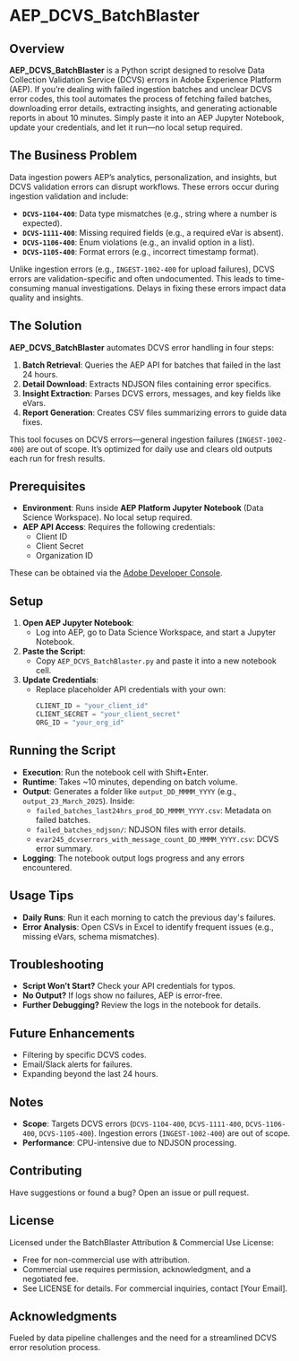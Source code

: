 # AEP_DCVS_BatchBlaster

## Overview
**AEP_DCVS_BatchBlaster** is a Python script designed to resolve Data Collection Validation Service (DCVS) errors in Adobe Experience Platform (AEP). If you’re dealing with failed ingestion batches and unclear DCVS error codes, this tool automates the process of fetching failed batches, downloading error details, extracting insights, and generating actionable reports in about 10 minutes. Simply paste it into an AEP Jupyter Notebook, update your credentials, and let it run—no local setup required.

## The Business Problem
Data ingestion powers AEP’s analytics, personalization, and insights, but DCVS validation errors can disrupt workflows. These errors occur during ingestion validation and include:
- **`DCVS-1104-400`**: Data type mismatches (e.g., string where a number is expected).
- **`DCVS-1111-400`**: Missing required fields (e.g., a required eVar is absent).
- **`DCVS-1106-400`**: Enum violations (e.g., an invalid option in a list).
- **`DCVS-1105-400`**: Format errors (e.g., incorrect timestamp format).

Unlike ingestion errors (e.g., `INGEST-1002-400` for upload failures), DCVS errors are validation-specific and often undocumented. This leads to time-consuming manual investigations. Delays in fixing these errors impact data quality and insights.

## The Solution
**AEP_DCVS_BatchBlaster** automates DCVS error handling in four steps:
1. **Batch Retrieval**: Queries the AEP API for batches that failed in the last 24 hours.
2. **Detail Download**: Extracts NDJSON files containing error specifics.
3. **Insight Extraction**: Parses DCVS errors, messages, and key fields like eVars.
4. **Report Generation**: Creates CSV files summarizing errors to guide data fixes.

This tool focuses on DCVS errors—general ingestion failures (`INGEST-1002-400`) are out of scope. It’s optimized for daily use and clears old outputs each run for fresh results.

## Prerequisites
- **Environment**: Runs inside **AEP Platform Jupyter Notebook** (Data Science Workspace). No local setup required.
- **AEP API Access**: Requires the following credentials:
  - Client ID
  - Client Secret
  - Organization ID

These can be obtained via the [Adobe Developer Console](https://developer.adobe.com/console/43621/home).

## Setup
1. **Open AEP Jupyter Notebook**:
   - Log into AEP, go to Data Science Workspace, and start a Jupyter Notebook.
2. **Paste the Script**:
   - Copy `AEP_DCVS_BatchBlaster.py` and paste it into a new notebook cell.
3. **Update Credentials**:
   - Replace placeholder API credentials with your own:
     ```python
     CLIENT_ID = "your_client_id"
     CLIENT_SECRET = "your_client_secret"
     ORG_ID = "your_org_id"
     ```

## Running the Script
- **Execution**: Run the notebook cell with Shift+Enter.
- **Runtime**: Takes ~10 minutes, depending on batch volume.
- **Output**: Generates a folder like `output_DD_MMMM_YYYY` (e.g., `output_23_March_2025`). Inside:
  - `failed_batches_last24hrs_prod_DD_MMMM_YYYY.csv`: Metadata on failed batches.
  - `failed_batches_ndjson/`: NDJSON files with error details.
  - `evar245_dcvserrors_with_message_count_DD_MMMM_YYYY.csv`: DCVS error summary.
- **Logging**: The notebook output logs progress and any errors encountered.

## Usage Tips
- **Daily Runs**: Run it each morning to catch the previous day's failures.
- **Error Analysis**: Open CSVs in Excel to identify frequent issues (e.g., missing eVars, schema mismatches).

## Troubleshooting
- **Script Won’t Start?** Check your API credentials for typos.
- **No Output?** If logs show no failures, AEP is error-free.
- **Further Debugging?** Review the logs in the notebook for details.

## Future Enhancements
- Filtering by specific DCVS codes.
- Email/Slack alerts for failures.
- Expanding beyond the last 24 hours.

## Notes
- **Scope**: Targets DCVS errors (`DCVS-1104-400`, `DCVS-1111-400`, `DCVS-1106-400`, `DCVS-1105-400`). Ingestion errors (`INGEST-1002-400`) are out of scope.
- **Performance**: CPU-intensive due to NDJSON processing.

## Contributing
Have suggestions or found a bug? Open an issue or pull request.

## License
Licensed under the BatchBlaster Attribution & Commercial Use License:
- Free for non-commercial use with attribution.
- Commercial use requires permission, acknowledgment, and a negotiated fee.
- See LICENSE for details. For commercial inquiries, contact [Your Email].

## Acknowledgments
Fueled by data pipeline challenges and the need for a streamlined DCVS error resolution process.


